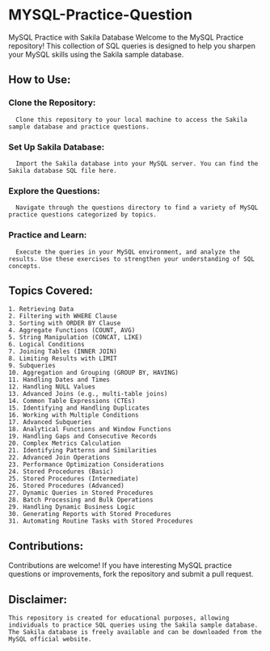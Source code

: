 # MYSQL-Practice-Question
MySQL Practice with Sakila Database  Welcome to the MySQL Practice repository! This collection of SQL queries is designed to help you sharpen your MySQL skills using the Sakila sample database.

## How to Use:

  ### Clone the Repository:  
      Clone this repository to your local machine to access the Sakila sample database and practice questions.
    
  ### Set Up Sakila Database:
      Import the Sakila database into your MySQL server. You can find the Sakila database SQL file here.

  ### Explore the Questions:
      Navigate through the questions directory to find a variety of MySQL practice questions categorized by topics.

  ### Practice and Learn:
      Execute the queries in your MySQL environment, and analyze the results. Use these exercises to strengthen your understanding of SQL concepts.

## Topics Covered:

    1. Retrieving Data
    2. Filtering with WHERE Clause
    3. Sorting with ORDER BY Clause
    4. Aggregate Functions (COUNT, AVG)
    5. String Manipulation (CONCAT, LIKE)
    6. Logical Conditions
    7. Joining Tables (INNER JOIN)
    8. Limiting Results with LIMIT
    9. Subqueries
    10. Aggregation and Grouping (GROUP BY, HAVING)
    11. Handling Dates and Times
    12. Handling NULL Values
    13. Advanced Joins (e.g., multi-table joins)
    14. Common Table Expressions (CTEs)
    15. Identifying and Handling Duplicates
    16. Working with Multiple Conditions
    17. Advanced Subqueries
    18. Analytical Functions and Window Functions
    19. Handling Gaps and Consecutive Records
    20. Complex Metrics Calculation
    21. Identifying Patterns and Similarities
    22. Advanced Join Operations
    23. Performance Optimization Considerations
    24. Stored Procedures (Basic)
    25. Stored Procedures (Intermediate)
    26. Stored Procedures (Advanced)
    27. Dynamic Queries in Stored Procedures
    28. Batch Processing and Bulk Operations
    29. Handling Dynamic Business Logic
    30. Generating Reports with Stored Procedures
    31. Automating Routine Tasks with Stored Procedures
    
## Contributions:

  Contributions are welcome! If you have interesting MySQL practice questions or improvements, fork the repository and submit a pull request.

## Disclaimer:

    This repository is created for educational purposes, allowing individuals to practice SQL queries using the Sakila sample database. The Sakila database is freely available and can be downloaded from the MySQL official website.

